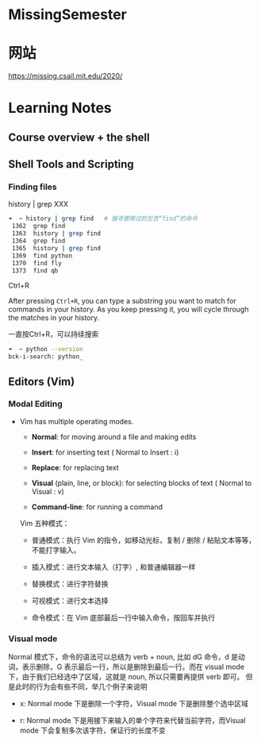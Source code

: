 # MissingSemester

# 网站

https://missing.csail.mit.edu/2020/

# Learning Notes

## Course overview + the shell

## Shell Tools and Scripting

### Finding files

history | grep XXX

```Bash
➜  ~ history | grep find   # 搜寻使用过的包含“find”的命令
 1362  grep find
 1363  history | grep find
 1364  grep find
 1365  history | grep find
 1369  find python
 1370  find fly
 1373  find qb
```

Ctrl+R

After pressing `Ctrl+R`, you can type a substring you want to match for commands in your history. As you keep pressing it, you will cycle through the matches in your history. 

一直按Ctrl+R，可以持续搜索

```Bash
➜  ~ python --version
bck-i-search: python_
```

## Editors (Vim)

### Modal Editing

- Vim has multiple operating modes.

  - **Normal**: for moving around a file and making edits

  - **Insert**: for inserting text     ( Normal to Insert : i)

  - **Replace**: for replacing text

  - **Visual** (plain, line, or block): for selecting blocks of text   ( Normal to Visual : v)

  - **Command-line**: for running a command

  Vim 五种模式：

  - 普通模式：执行 Vim 的指令，如移动光标，复制 / 删除 / 粘贴文本等等，不能打字输入。

  - 插入模式：进行文本输入（打字）, 和普通编辑器一样

  - 替换模式：进行字符替换

  - 可视模式：进行文本选择

  - 命令模式：在 Vim 底部最后一行中输入命令，按回车并执行



### Visual mode

Normal 模式下，命令的语法可以总结为 verb + noun, 比如 dG 命令，d 是动词，表示删除，G 表示最后一行，所以是删除到最后一行。而在 visual mode 下，由于我们已经选中了区域，这就是 noun, 所以只需要再提供 verb 即可。 但是此时的行为会有些不同，举几个例子来说明

- x: Normal mode 下是删除一个字符，Visual mode 下是删除整个选中区域

- r: Normal mode 下是用接下来输入的单个字符来代替当前字符，而Visual mode 下会复制多次该字符，保证行的长度不变